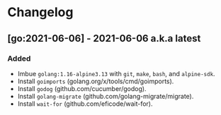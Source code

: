 # Changelog

## [go:2021-06-06] - 2021-06-06 a.k.a latest
### Added
- Imbue `golang:1.16-alpine3.13` with `git`, `make`, `bash`, and `alpine-sdk`.
- Install `goimports` (golang.org/x/tools/cmd/goimports).
- Install `godog` (github.com/cucumber/godog).
- Install `golang-migrate` (github.com/golang-migrate/migrate).
- Install `wait-for` (github.com/eficode/wait-for).
